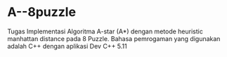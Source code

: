 # A--8puzzle
Tugas Implementasi Algoritma A-star (A*) dengan metode heuristic manhattan distance pada 8 Puzzle.
Bahasa pemrogaman yang digunakan adalah C++ dengan aplikasi Dev C++ 5.11
